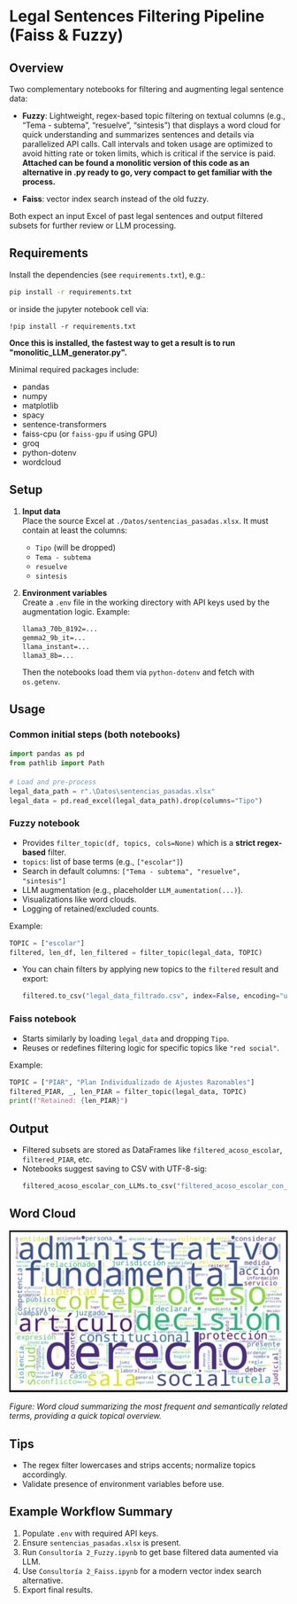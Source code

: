 # Legal Sentences Filtering Pipeline (Faiss & Fuzzy)

## Overview
Two complementary notebooks for filtering and augmenting legal sentence data:

- **Fuzzy**: Lightweight, regex-based topic filtering on textual columns (e.g., “Tema - subtema”, “resuelve”, “sintesis”) that displays a word cloud for quick understanding and summarizes sentences and details via parallelized API calls. Call intervals and token usage are optimized to avoid hitting rate or token limits, which is critical if the service is paid.
**Attached can be found a monolitic version of this code as an alternative in .py ready to go, very compact to get familiar with the process.**
  
- **Faiss**: vector index search instead of the old fuzzy.

Both expect an input Excel of past legal sentences and output filtered subsets for further review or LLM processing.

## Requirements

Install the dependencies (see `requirements.txt`), e.g.:

```sh
pip install -r requirements.txt
```

or inside the jupyter notebook cell via:
```
!pip install -r requirements.txt
```
**Once this is installed, the fastest way to get a result is to run "monolitic_LLM_generator.py".**

Minimal required packages include:
- pandas
- numpy
- matplotlib
- spacy
- sentence-transformers
- faiss-cpu (or `faiss-gpu` if using GPU)
- groq
- python-dotenv
- wordcloud

## Setup

1. **Input data**  
   Place the source Excel at `./Datos/sentencias_pasadas.xlsx`. It must contain at least the columns:
   - `Tipo` (will be dropped)
   - `Tema - subtema`
   - `resuelve`
   - `sintesis`

2. **Environment variables**  
   Create a `.env` file in the working directory with API keys used by the augmentation logic. Example:
   ```env
   llama3_70b_8192=...
   gemma2_9b_it=...
   llama_instant=...
   llama3_8b=...
   ```
   Then the notebooks load them via `python-dotenv` and fetch with `os.getenv`.

## Usage

### Common initial steps (both notebooks)

```python
import pandas as pd
from pathlib import Path

# Load and pre-process
legal_data_path = r".\Datos\sentencias_pasadas.xlsx"
legal_data = pd.read_excel(legal_data_path).drop(columns="Tipo")
```

### Fuzzy notebook
 
  - Provides `filter_topic(df, topics, cols=None)` which is a **strict regex-based** filter.
  - `topics`: list of base terms (e.g., `["escolar"]`)
  - Search in default columns: `["Tema - subtema", "resuelve", "sintesis"]`   
  - LLM augmentation (e.g., placeholder `LLM_aumentation(...)`).
  - Visualizations like word clouds.
  - Logging of retained/excluded counts.


Example:
```python
TOPIC = ["escolar"]
filtered, len_df, len_filtered = filter_topic(legal_data, TOPIC)
```

- You can chain filters by applying new topics to the `filtered` result and export:
  ```python
  filtered.to_csv("legal_data_filtrado.csv", index=False, encoding="utf-8-sig")
  ```

### Faiss notebook

- Starts similarly by loading `legal_data` and dropping `Tipo`.
- Reuses or redefines filtering logic for specific topics like `"red social"`.

Example:
```python
TOPIC = ["PIAR", "Plan Individualizado de Ajustes Razonables"]
filtered_PIAR, _, len_PIAR = filter_topic(legal_data, TOPIC)
print(f"Retained: {len_PIAR}")
```

## Output

- Filtered subsets are stored as DataFrames like `filtered_acoso_escolar`, `filtered_PIAR`, etc.
- Notebooks suggest saving to CSV with UTF-8-sig:
  ```python
  filtered_acoso_escolar_con_LLMs.to_csv("filtered_acoso_escolar_con_LLMs.csv", encoding="utf-8-sig")
  ```

## Word Cloud

![Word cloud of key terms](Datos/word_cloud.PNG)

*Figure: Word cloud summarizing the most frequent and semantically related terms, providing a quick topical overview.*


## Tips

- The regex filter lowercases and strips accents; normalize topics accordingly.
- Validate presence of environment variables before use.

## Example Workflow Summary

1. Populate `.env` with required API keys.
2. Ensure `sentencias_pasadas.xlsx` is present.
3. Run `Consultoría 2_Fuzzy.ipynb` to get base filtered data aumented via LLM.
4. Use `Consultoría 2_Faiss.ipynb` for a modern vector index search alternative.
5. Export final results.
